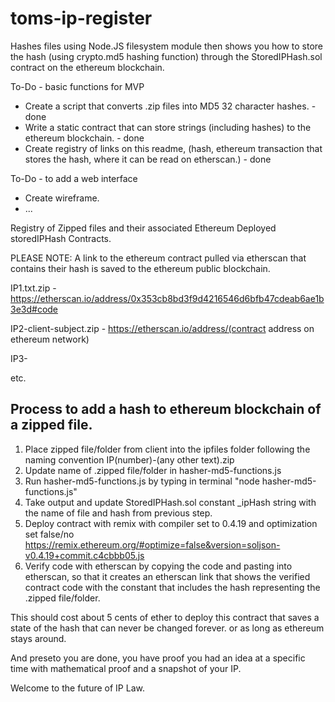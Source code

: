 # toms-ip-register
Hashes files using Node.JS filesystem module then shows you how to store the hash (using crypto.md5 hashing function) through the StoredIPHash.sol contract on the ethereum blockchain.

To-Do - basic functions for MVP
- Create a script that converts .zip files into MD5 32 character hashes. - done
- Write a static contract that can store strings (including hashes) to the ethereum blockchain. - done
- Create registry of links on this readme, (hash, ethereum transaction that stores the hash, where it can be read on etherscan.) - done

To-Do - to add a web interface
- Create wireframe.
- ...



Registry of Zipped files and their associated Ethereum Deployed storedIPHash Contracts.

PLEASE NOTE: A link to the ethereum contract pulled via etherscan that contains their hash is saved to the ethereum public blockchain.

IP1.txt.zip - 
https://etherscan.io/address/0x353cb8bd3f9d4216546d6bfb47cdeab6ae1b3e3d#code

IP2-client-subject.zip - 
https://etherscan.io/address/(contract address on ethereum network)


IP3-

etc.


## Process to add a hash to ethereum blockchain of a zipped file.

1. Place zipped file/folder from client into the ipfiles folder following the naming convention IP(number)-(any other text).zip
2. Update name of .zipped file/folder in hasher-md5-functions.js
3. Run hasher-md5-functions.js by typing in terminal "node hasher-md5-functions.js"
4. Take output and update StoredIPHash.sol constant _ipHash string with the name of file and hash from previous step.
5. Deploy contract with remix with compiler set to 0.4.19 and optimization set false/no
https://remix.ethereum.org/#optimize=false&version=soljson-v0.4.19+commit.c4cbbb05.js
6. Verify code with etherscan by copying the code and pasting into etherscan, so that it creates an etherscan link that shows the verified contract code with the constant that includes the hash representing the .zipped file/folder.

This should cost about 5 cents of ether to deploy this contract that saves a state of the hash that can never be changed forever. or as long as ethereum stays around.

And preseto you are done, you have proof you had an idea at a specific time with mathematical proof and a snapshot of your IP.

Welcome to the future of IP Law.